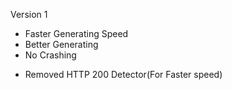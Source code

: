 Version 1
+ Faster Generating Speed
+ Better Generating
+ No Crashing
- Removed HTTP 200 Detector(For Faster speed)
